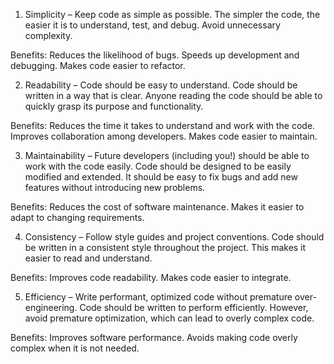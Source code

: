 1. Simplicity – Keep code as simple as possible.
The simpler the code, the easier it is to understand, test, and debug.
Avoid unnecessary complexity.

Benefits:
Reduces the likelihood of bugs.
Speeds up development and debugging.
Makes code easier to refactor.

2. Readability – Code should be easy to understand.
Code should be written in a way that is clear.
Anyone reading the code should be able to quickly grasp its purpose and functionality.

Benefits:
Reduces the time it takes to understand and work with the code.
Improves collaboration among developers.
Makes code easier to maintain.

3. Maintainability – Future developers (including you!) should be able to work with the code easily.
Code should be designed to be easily modified and extended.
It should be easy to fix bugs and add new features without introducing new problems.

Benefits:
Reduces the cost of software maintenance.
Makes it easier to adapt to changing requirements.

4. Consistency – Follow style guides and project conventions.
Code should be written in a consistent style throughout the project.
This makes it easier to read and understand.

Benefits:
Improves code readability.
Makes code easier to integrate.

5. Efficiency – Write performant, optimized code without premature over-engineering.
Code should be written to perform efficiently.
However, avoid premature optimization, which can lead to overly complex code.

Benefits:
Improves software performance.
Avoids making code overly complex when it is not needed.